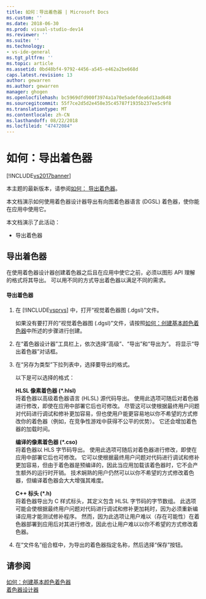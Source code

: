 ```yaml
---
title: 如何：导出着色器 | Microsoft Docs
ms.custom: ''
ms.date: 2018-06-30
ms.prod: visual-studio-dev14
ms.reviewer: ''
ms.suite: ''
ms.technology:
- vs-ide-general
ms.tgt_pltfrm: ''
ms.topic: article
ms.assetid: 0bd48bf4-9792-4456-a545-e462a2be668d
caps.latest.revision: 13
author: gewarren
ms.author: gewarren
manager: ghogen
ms.openlocfilehash: bc5969dfd900f3974a1a70e5adefdea6d13ad648
ms.sourcegitcommit: 55f7ce2d5d2e458e35c45787f1935b237ee5c9f8
ms.translationtype: MT
ms.contentlocale: zh-CN
ms.lasthandoff: 08/22/2018
ms.locfileid: "47472084"
---
```

# <a name="how-to-export-a-shader"></a>如何：导出着色器
[!INCLUDE[vs2017banner](../includes/vs2017banner.md)]

本主题的最新版本，请参阅[如何： 导出着色器](https://docs.microsoft.com/visualstudio/designers/how-to-export-a-shader)。  
  
本文档演示如何使用着色器设计器导出有向图着色器语言 (DGSL) 着色器，使你能在应用中使用它。  
  
 本文档演示了此活动：  
  
-   导出着色器  
  
## <a name="exporting-a-shader"></a>导出着色器  
 在使用着色器设计器创建着色器之后且在应用中使它之前，必须以图形 API 理解的格式将其导出。 可以用不同的方式导出着色器以满足不同的需求。  
  
#### <a name="to-export-a-shader"></a>导出着色器  
  
1.  在 [!INCLUDE[vsprvs](../includes/vsprvs-md.md)] 中，打开“视觉着色器图 (.dgsl)”文件。  
  
     如果没有要打开的“视觉着色器图 (.dgsl)”文件，请按照[如何：创建基本颜色着色器](../designers/how-to-create-a-basic-color-shader.md)中所述的步骤进行创建。  
  
2.  在“着色器设计器”工具栏上，依次选择“高级”、“导出”和“导出为”。 将显示“导出着色器”对话框。  
  
3.  在“另存为类型”下拉列表中，选择要导出的格式。  
  
     以下是可以选择的格式：  
  
     **HLSL 像素着色器 (\*.hlsl)**  
     将着色器以高级着色器语言 (HLSL) 源代码导出。 使用此选项可随后对着色器进行修改，即使在应用中部署它后也可修改。 尽管这可以使根据最终用户问题对代码进行调试和修补更加容易，但也使用户能更容易地以你不希望的方式修改你的着色器（例如，在竞争性游戏中获得不公平的优势）。 它还会增加着色器的加载时间。  
  
     **编译的像素着色器 (\*.cso)**  
     将着色器以 HLS 字节码导出。 使用此选项可随后对着色器进行修改，即使在应用中部署它后也可修改。 它可以使根据最终用户问题对代码进行调试和修补更加容易，但由于着色器是预编译的，因此当应用加载该着色器时，它不会产生额外的运行时开销。 技术娴熟的用户仍然可以以你不希望的方式修改着色器，但编译着色器会大大增强其难度。  
  
     **C++ 标头 (\*.h)**  
     将着色器导出为 C 样式标头，其定义包含 HLSL 字节码的字节数组。 此选项可能会使根据最终用户问题对代码进行调试和修补更加耗时，因为必须重新编译应用才能测试修补程序。 然而，因为此选项让用户难以（存在可能性）在着色器部署到应用后对其进行修改，因此也让用户难以以你不希望的方式修改着色器。  
  
4.  在“文件名”组合框中，为导出的着色器指定名称，然后选择“保存”按钮。  
  
## <a name="see-also"></a>请参阅  
 [如何：创建基本颜色着色器](../designers/how-to-create-a-basic-color-shader.md)   
 [着色器设计器](../designers/shader-designer.md)



